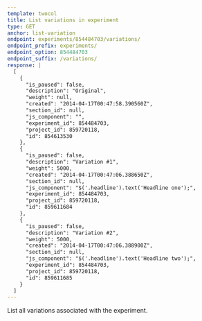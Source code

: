 ```yaml
---
template: twocol
title: List variations in experiment
type: GET
anchor: list-variation
endpoint: experiments/854484703/variations/
endpoint_prefix: experiments/
endpoint_option: 854484703
endpoint_suffix: /variations/
response: |
  [
    {
      "is_paused": false,
      "description": "Original",
      "weight": null,
      "created": "2014-04-17T00:47:58.390560Z",
      "section_id": null,
      "js_component": "",
      "experiment_id": 854484703,
      "project_id": 859720118,
      "id": 854613530
    },
    {
      "is_paused": false,
      "description": "Variation #1",
      "weight": 5000,
      "created": "2014-04-17T00:47:06.388650Z",
      "section_id": null,
      "js_component": "$('.headline').text('Headline one');",
      "experiment_id": 854484703,
      "project_id": 859720118,
      "id": 859611684
    },
    {
      "is_paused": false,
      "description": "Variation #2",
      "weight": 5000,
      "created": "2014-04-17T00:47:06.388900Z",
      "section_id": null,
      "js_component": "$('.headline').text('Headline two');",
      "experiment_id": 854484703,
      "project_id": 859720118,
      "id": 859611685
    }
  ]
---
```

List all variations associated with the experiment.
